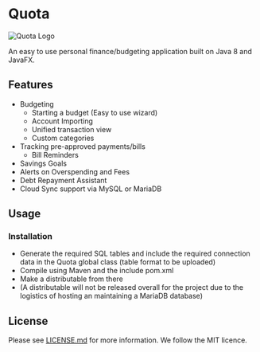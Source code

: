 # Quota

![Quota Logo](https://github.com/tovster/Quota/blob/master/src/images/logos/Quota-Logo_Black.png)

An easy to use personal finance/budgeting application built on Java 8 and JavaFX.

## Features

- Budgeting
  - Starting a budget (Easy to use wizard)
  - Account Importing
  - Unified transaction view
  - Custom categories
- Tracking pre-approved payments/bills
  - Bill Reminders
- Savings Goals
- Alerts on Overspending and Fees
- Debt Repayment Assistant
- Cloud Sync support via MySQL or MariaDB

## Usage

### Installation

- Generate the required SQL tables and include the required connection data in the Quota global class (table format to be uploaded)
- Compile using Maven and the include pom.xml
- Make a distributable from there
- (A distributable will not be released overall for the project due to the logistics of hosting an maintaining a MariaDB database)

## License

Please see [LICENSE.md](./LICENSE.md) for more information. We follow the MIT licence.
